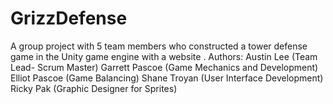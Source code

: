 # GrizzDefense
A group project with 5 team members who constructed a tower defense game in the Unity game engine with a website .
Authors:
Austin Lee (Team Lead- Scrum Master) 
Garrett Pascoe (Game Mechanics and Development) 
Elliot Pascoe (Game Balancing) 
Shane Troyan (User Interface Development) 
Ricky Pak (Graphic Designer for Sprites)
